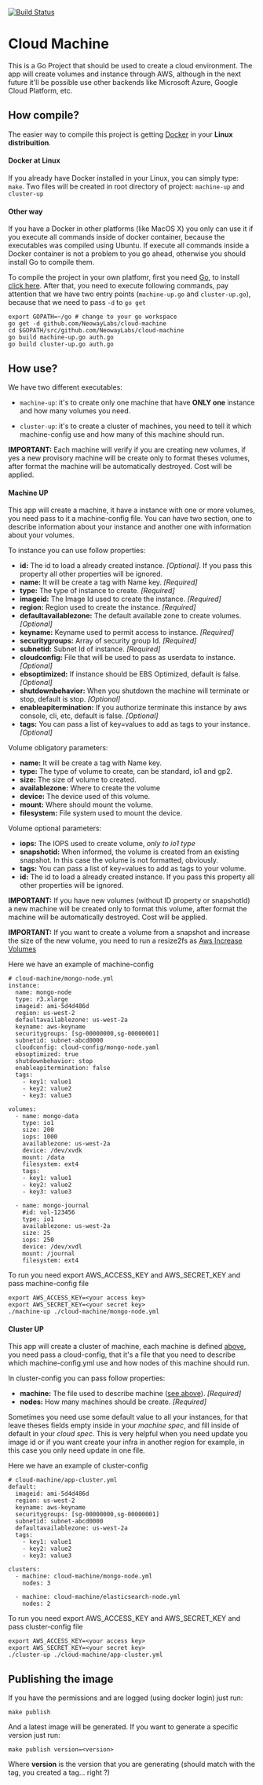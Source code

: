 [![Build Status](https://travis-ci.org/NeowayLabs/cloud-machine.svg?branch=master)](https://travis-ci.org/NeowayLabs/cloud-machine)

# Cloud Machine

This is a Go Project that should be used to create a cloud environment. The app
will create volumes and instance through AWS, although in the next future it'll
be possible use other backends like Microsoft Azure, Google Cloud Platform, etc.

## How compile?

The easier way to compile this project is getting
[Docker](http://docs.docker.com/linux/step_one/) in your **Linux distribuition**.

#### Docker at Linux

If you already have Docker installed in your Linux, you can simply type:
```make```. Two files will be created in root directory of project:
```machine-up``` and ```cluster-up```

#### Other way

If you have a Docker in other platforms (like MacOS X) you only can use it if
you execute all commands inside of docker container, because the executables
was compiled using Ubuntu. If execute all commands inside a Docker container is
not a problem to you go ahead, otherwise you should install Go to compile them.

To compile the project in your own platfomr, first you need
[Go](http://golang.org), to install [click here](https://golang.org/doc/install).
After that, you need to execute following commands, pay attention that we have
two entry points (```machine-up.go``` and ```cluster-up.go```), because that
we need to pass ```-d``` to ```go get```

```
export GOPATH=~/go # change to your go workspace
go get -d github.com/NeowayLabs/cloud-machine
cd $GOPATH/src/github.com/NeowayLabs/cloud-machine
go build machine-up.go auth.go
go build cluster-up.go auth.go
```

## How use?

We have two different executables:

* ```machine-up```: it's to create only one machine that have **ONLY one**
instance and how many volumes you need.

* ```cluster-up```: it's to create a cluster of machines, you need to tell it
which machine-config use and how many of this machine should run.

**IMPORTANT:** Each machine will verify if you are creating new volumes, if yes
a new provisory machine will be create only to format theses volumes, after
format the machine will be automatically destroyed. Cost will be applied.

#### Machine UP

This app will create a machine, it have a instance with one or more volumes, you
need pass to it a machine-config file. You can have two section, one to
describe information about your instance and another one with information about
your volumes.

To instance you can use follow properties:

* **id:** The id to load a already created instance. *[Optional]*. If you pass
this property all other properties will be ignored.
* **name:** It will be create a tag with Name key. *[Required]*
* **type:** The type of instance to create. *[Required]*
* **imageid:** The Image Id used to create the instance. *[Required]*
* **region:** Region used to create the instance. *[Required]*
* **defaultavailablezone:** The default available zone to create volumes. *[Optional]*
* **keyname:** Keyname used to permit access to instance. *[Required]*
* **securitygroups:** Array of security group Id. *[Required]*
* **subnetid:** Subnet Id of instance. *[Required]*
* **cloudconfig:** File that will be used to pass as userdata to instance. *[Optional]*
* **ebsoptimized:** If instance should be EBS Optimized, default is false. *[Optional]*
* **shutdownbehavior:** When you shutdown the machine will terminate or stop, default is stop. *[Optional]*
* **enableapitermination:** If you authorize terminate this instance by aws console, cli, etc, default is false. *[Optional]*
* **tags:** You can pass a list of key=values to add as tags to your instance. *[Optional]*

Volume obligatory parameters:

* **name:** It will be create a tag with Name key.
* **type:** The type of volume to create, can be standard, io1 and gp2. 
* **size:** The size of volume to created. 
* **availablezone:** Where to create the volume
* **device:** The device used of this volume.
* **mount:** Where should mount the volume.
* **filesystem:** File system used to mount the device.

Volume optional parameters:

* **iops:** The IOPS used to create volume, *only to io1 type*
* **snapshotid:** When informed, the volume is created from an existing snapshot. In this case the volume is not formatted, obviously.
* **tags:** You can pass a list of key=values to add as tags to your volume.
* **id:** The id to load a already created instance. If you pass this property all other properties will be ignored.


**IMPORTANT:** If you have new volumes (without ID property or snapshotId) a new machine will
be created only to format this volume, after format the machine will be
automatically destroyed. Cost will be applied.

**IMPORTANT:** If you want to create a volume from a snapshot and increase the size of the new volume, you need to run a resize2fs as [Aws Increase Volumes](http://docs.aws.amazon.com/AWSEC2/latest/UserGuide/ebs-expand-volume.html)

Here we have an example of machine-config

```
# cloud-machine/mongo-node.yml
instance:
  name: mongo-node
  type: r3.xlarge
  imageid: ami-5d4d486d
  region: us-west-2
  defaultavailablezone: us-west-2a
  keyname: aws-keyname
  securitygroups: [sg-00000000,sg-00000001]
  subnetid: subnet-abcd0000
  cloudconfig: cloud-config/mongo-node.yaml
  ebsoptimized: true
  shutdownbehavior: stop
  enableapitermination: false
  tags:
    - key1: value1
    - key2: value2
    - key3: value3

volumes:
  - name: mongo-data
    type: io1
    size: 200
    iops: 1000
    availablezone: us-west-2a
    device: /dev/xvdk
    mount: /data
    filesystem: ext4
    tags:
    - key1: value1
    - key2: value2
    - key3: value3

  - name: mongo-journal
    #id: vol-123456
    type: io1
    availablezone: us-west-2a
    size: 25
    iops: 250
    device: /dev/xvdl
    mount: /journal
    filesystem: ext4
```

To run you need export AWS_ACCESS_KEY and AWS_SECRET_KEY and pass machine-config
file

```
export AWS_ACCESS_KEY=<your access key>
export AWS_SECRET_KEY=<your secret key>
./machine-up ./cloud-machine/mongo-node.yml
```

#### Cluster UP

This app will create a cluster of machine, each machine is defined
[above](#machine-up), you need pass a cloud-config, that it's a file that you
need to describe which machine-config.yml use and how nodes of this machine
should run.

In cluster-config you can pass follow properties:

* **machine:** The file used to describe machine ([see above](#machine-up)). *[Required]*
* **nodes:** How many machines should be create. *[Required]*

Sometimes you need use some default value to all your instances, for that leave theses fields empty inside in your
*machine spec*, and fill inside of default in your *cloud spec*. This is very helpful when you need update you image id
or if you want create your infra in another region for example, in this case you only need update in one file.

Here we have an example of cluster-config

```
# cloud-machine/app-cluster.yml
default:
  imageid: ami-5d4d486d
  region: us-west-2
  keyname: aws-keyname
  securitygroups: [sg-00000000,sg-00000001]
  subnetid: subnet-abcd0000
  defaultavailablezone: us-west-2a
  tags:
    - key1: value1
    - key2: value2
    - key3: value3

clusters:
  - machine: cloud-machine/mongo-node.yml
    nodes: 3

  - machine: cloud-machine/elasticsearch-node.yml
    nodes: 2
```

To run you need export AWS_ACCESS_KEY and AWS_SECRET_KEY and pass cluster-config
file

```
export AWS_ACCESS_KEY=<your access key>
export AWS_SECRET_KEY=<your secret key>
./cluster-up ./cloud-machine/app-cluster.yml
```

## Publishing the image

If you have the permissions and are logged (using docker login) just run:

    make publish

And a latest image will be generated. If you want to generate a specific version just run:

    make publish version=<version>

Where **version** is the version that you are generating (should match with the tag, you created a tag... right ?)
